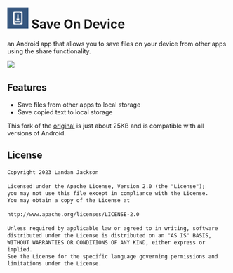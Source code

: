 # <img src="./.github/readme-images/ic_launcher-playstore.png" width="48"> Save On Device

an Android app that allows you to save files on your device from other apps using the share functionality.

<img src="./.github/readme-images/demo.gif" width="250">

## Features
- Save files from other apps to local storage
- Save copied text to local storage

This fork of the [original](https://github.com/lmj0011/save-on-device) is just about 25KB and is compatible with all versions of Android.

## License

    Copyright 2023 Landan Jackson

    Licensed under the Apache License, Version 2.0 (the "License");
    you may not use this file except in compliance with the License.
    You may obtain a copy of the License at

    http://www.apache.org/licenses/LICENSE-2.0

    Unless required by applicable law or agreed to in writing, software
    distributed under the License is distributed on an "AS IS" BASIS,
    WITHOUT WARRANTIES OR CONDITIONS OF ANY KIND, either express or implied.
    See the License for the specific language governing permissions and
    limitations under the License.
